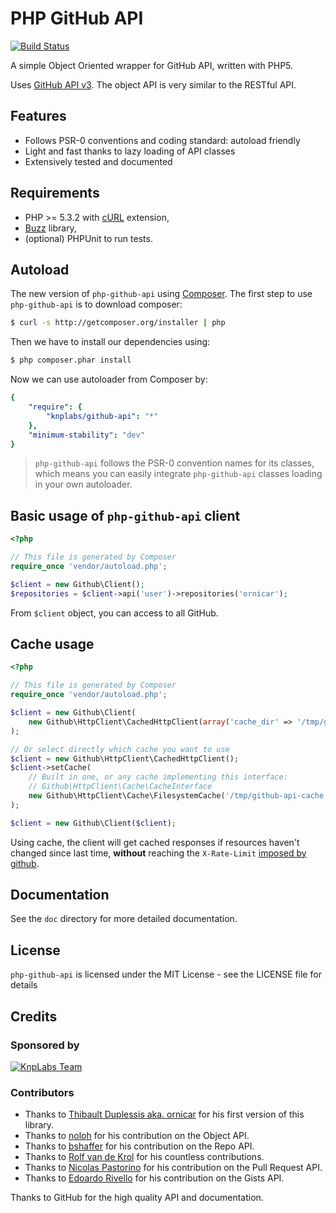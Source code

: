 # PHP GitHub API

[![Build Status](https://secure.travis-ci.org/KnpLabs/php-github-api.png)](http://travis-ci.org/KnpLabs/php-github-api)

A simple Object Oriented wrapper for GitHub API, written with PHP5.

Uses [GitHub API v3](http://developer.github.com/v3/). The object API is very similar to the RESTful API.

## Features

* Follows PSR-0 conventions and coding standard: autoload friendly
* Light and fast thanks to lazy loading of API classes
* Extensively tested and documented

## Requirements

* PHP >= 5.3.2 with [cURL](http://php.net/manual/en/book.curl.php) extension,
* [Buzz](https://github.com/kriswallsmith/Buzz) library,
* (optional) PHPUnit to run tests.

## Autoload

The new version of `php-github-api` using [Composer](http://getcomposer.org).
The first step to use `php-github-api` is to download composer:

```bash
$ curl -s http://getcomposer.org/installer | php
```

Then we have to install our dependencies using:
```bash
$ php composer.phar install
```
Now we can use autoloader from Composer by:

```yaml
{
    "require": {
        "knplabs/github-api": "*"
    },
    "minimum-stability": "dev"
}
```

> `php-github-api` follows the PSR-0 convention names for its classes, which means you can easily integrate `php-github-api` classes loading in your own autoloader.

## Basic usage of `php-github-api` client

```php
<?php

// This file is generated by Composer
require_once 'vendor/autoload.php';

$client = new Github\Client();
$repositories = $client->api('user')->repositories('ornicar');
```

From `$client` object, you can access to all GitHub.

## Cache usage

```php
<?php

// This file is generated by Composer
require_once 'vendor/autoload.php';

$client = new Github\Client(
    new Github\HttpClient\CachedHttpClient(array('cache_dir' => '/tmp/github-api-cache'))
);

// Or select directly which cache you want to use
$client = new Github\HttpClient\CachedHttpClient();
$client->setCache(
    // Built in one, or any cache implementing this interface:
    // Github\HttpClient\Cache\CacheInterface
    new Github\HttpClient\Cache\FilesystemCache('/tmp/github-api-cache')
);

$client = new Github\Client($client);
```

Using cache, the client will get cached responses if resources haven't changed since last time,
**without** reaching the `X-Rate-Limit` [imposed by github](http://developer.github.com/v3/#rate-limiting).


## Documentation

See the `doc` directory for more detailed documentation.

## License

`php-github-api` is licensed under the MIT License - see the LICENSE file for details

## Credits

### Sponsored by

[![KnpLabs Team](http://knplabs.pl/bundles/knpcorporate/images/logo.png)](http://knplabs.com)

### Contributors

- Thanks to [Thibault Duplessis aka. ornicar](http://github.com/ornicar) for his first version of this library.
- Thanks to [noloh](http://github.com/noloh) for his contribution on the Object API.
- Thanks to [bshaffer](http://github.com/bshaffer) for his contribution on the Repo API.
- Thanks to [Rolf van de Krol](http://github.com/rolfvandekrol) for his countless contributions.
- Thanks to [Nicolas Pastorino](http://github.com/jeanvoye) for his contribution on the Pull Request API.
- Thanks to [Edoardo Rivello](http://github.com/erivello) for his contribution on the Gists API.

Thanks to GitHub for the high quality API and documentation.

